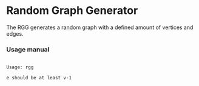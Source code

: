 # Random Graph Generator

The RGG generates a random graph with a defined amount of vertices and edges.

### Usage manual

```console

Usage: rgg

e should be at least v-1

```
